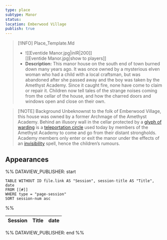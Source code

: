 ```yaml
---
type: place
subtype: Manor
status: 
location: Emberwood Village
publish: true
---
```


>[!INFO] Place_Template.Md
>- ![[Eventide Manor.jpg|inlR|200]]
<br/> [[Eventide Manor.jpg|show to players]]
> - **Description:** This manor house on the south end of town burned down many years ago. It was once owned by a mysterious elven woman who had a child with a local craftsman, but was abandoned after she passed away and the boy was taken by the Amethyst Academy. Since it caught fire, none have come to claim or repair it. Children now tell tales of the strange noises coming from the cellar of the house, and how the charred doors and windows open and close on their own.

>[!NOTE] Background
>Unbeknownst to the folk of Emberwood Village, this house was owned by a former Archmage of the Amethyst Academy. Behind an illusory wall in the cellar protected by a [glyph of warding](https://www.dndbeyond.com/spells/2125-glyph-of-warding) is a [teleportation circle](https://www.dndbeyond.com/spells/2276-teleportation-circle) used today by members of the Amethyst Academy to come and go from their distant strongholds. Academy members only enter or exit the manor under the effects of an [invisibility](https://www.dndbeyond.com/spells/2159-invisibility) spell, hence the children’s rumours.

## Appearances

%% DATAVIEW_PUBLISHER: start
```dataview
TABLE WITHOUT ID file.link AS "Session", session-title AS "Title", date
FROM [[#]]
WHERE type = "page-session"
SORT session-num asc
```
%%

| Session | Title | date |
| ------- | ----- | ---- |

%% DATAVIEW_PUBLISHER: end %%
